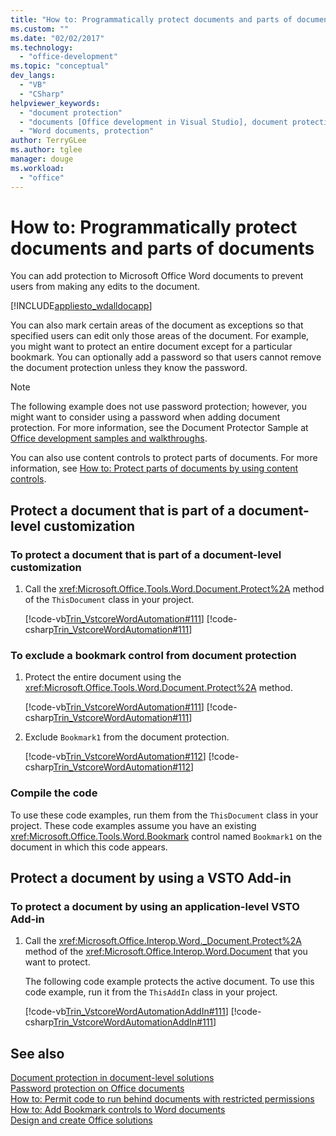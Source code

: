```yaml
---
title: "How to: Programmatically protect documents and parts of documents"
ms.custom: ""
ms.date: "02/02/2017"
ms.technology: 
  - "office-development"
ms.topic: "conceptual"
dev_langs: 
  - "VB"
  - "CSharp"
helpviewer_keywords: 
  - "document protection"
  - "documents [Office development in Visual Studio], document protection"
  - "Word documents, protection"
author: TerryGLee
ms.author: tglee
manager: douge
ms.workload: 
  - "office"
---
```

# How to: Programmatically protect documents and parts of documents
  You can add protection to Microsoft Office Word documents to prevent users from making any edits to the document.  
  
 [!INCLUDE[appliesto_wdalldocapp](../vsto/includes/appliesto-wdalldocapp-md.md)]  
  
 You can also mark certain areas of the document as exceptions so that specified users can edit only those areas of the document. For example, you might want to protect an entire document except for a particular bookmark. You can optionally add a password so that users cannot remove the document protection unless they know the password.  
  
> [!NOTE]  
>  The following example does not use password protection; however, you might want to consider using a password when adding document protection. For more information, see the Document Protector Sample at [Office development samples and walkthroughs](../vsto/office-development-samples-and-walkthroughs.md).  
  
 You can also use content controls to protect parts of documents. For more information, see [How to: Protect parts of documents by using content controls](../vsto/how-to-protect-parts-of-documents-by-using-content-controls.md).  
  
## Protect a document that is part of a document-level customization  
  
### To protect a document that is part of a document-level customization  
  
1.  Call the <xref:Microsoft.Office.Tools.Word.Document.Protect%2A> method of the `ThisDocument` class in your project.  
  
     [!code-vb[Trin_VstcoreWordAutomation#111](../vsto/codesnippet/VisualBasic/Trin_VstcoreWordAutomationVB/ThisDocument.vb#111)]
     [!code-csharp[Trin_VstcoreWordAutomation#111](../vsto/codesnippet/CSharp/Trin_VstcoreWordAutomationCS/ThisDocument.cs#111)]  
  
### To exclude a bookmark control from document protection  
  
1.  Protect the entire document using the <xref:Microsoft.Office.Tools.Word.Document.Protect%2A> method.  
  
     [!code-vb[Trin_VstcoreWordAutomation#111](../vsto/codesnippet/VisualBasic/Trin_VstcoreWordAutomationVB/ThisDocument.vb#111)]
     [!code-csharp[Trin_VstcoreWordAutomation#111](../vsto/codesnippet/CSharp/Trin_VstcoreWordAutomationCS/ThisDocument.cs#111)]  
  
2.  Exclude `Bookmark1` from the document protection.  
  
     [!code-vb[Trin_VstcoreWordAutomation#112](../vsto/codesnippet/VisualBasic/Trin_VstcoreWordAutomationVB/ThisDocument.vb#112)]
     [!code-csharp[Trin_VstcoreWordAutomation#112](../vsto/codesnippet/CSharp/Trin_VstcoreWordAutomationCS/ThisDocument.cs#112)]  
  
### Compile the code  
 To use these code examples, run them from the `ThisDocument` class in your project. These code examples assume you have an existing <xref:Microsoft.Office.Tools.Word.Bookmark> control named `Bookmark1` on the document in which this code appears.  
  
## Protect a document by using a VSTO Add-in  
  
### To protect a document by using an application-level VSTO Add-in  
  
1.  Call the <xref:Microsoft.Office.Interop.Word._Document.Protect%2A> method of the <xref:Microsoft.Office.Interop.Word.Document> that you want to protect.  
  
     The following code example protects the active document. To use this code example, run it from the `ThisAddIn` class in your project.  
  
     [!code-vb[Trin_VstcoreWordAutomationAddIn#111](../vsto/codesnippet/VisualBasic/Trin_VstcoreWordAutomationAddIn/ThisAddIn.vb#111)]
     [!code-csharp[Trin_VstcoreWordAutomationAddIn#111](../vsto/codesnippet/CSharp/Trin_VstcoreWordAutomationAddIn/ThisAddIn.cs#111)]  
  
## See also  
 [Document protection in document-level solutions](../vsto/document-protection-in-document-level-solutions.md)   
 [Password protection on Office documents](../vsto/password-protection-on-office-documents.md)   
 [How to: Permit code to run behind documents with restricted permissions](../vsto/how-to-permit-code-to-run-behind-documents-with-restricted-permissions.md)   
 [How to: Add Bookmark controls to Word documents](../vsto/how-to-add-bookmark-controls-to-word-documents.md)   
 [Design and create Office solutions](../vsto/designing-and-creating-office-solutions.md)  
  
  